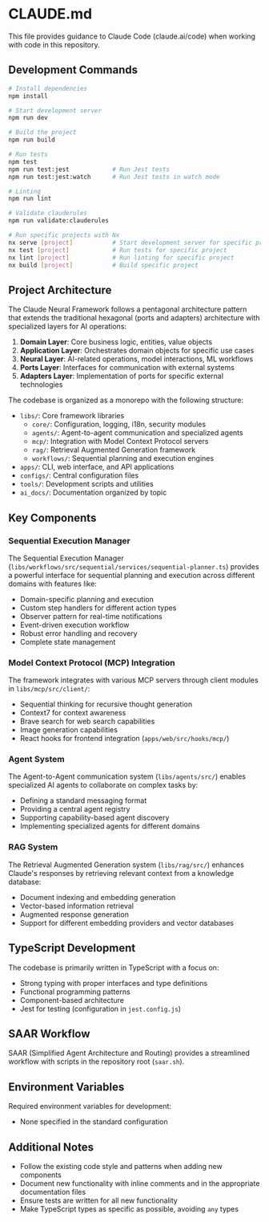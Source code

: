 # CLAUDE.md

This file provides guidance to Claude Code (claude.ai/code) when working with code in this repository.

## Development Commands

```bash
# Install dependencies
npm install

# Start development server
npm run dev

# Build the project
npm run build

# Run tests
npm test
npm run test:jest            # Run Jest tests
npm run test:jest:watch      # Run Jest tests in watch mode

# Linting
npm run lint

# Validate clauderules
npm run validate:clauderules

# Run specific projects with Nx
nx serve [project]           # Start development server for specific project
nx test [project]            # Run tests for specific project
nx lint [project]            # Run linting for specific project
nx build [project]           # Build specific project
```

## Project Architecture

The Claude Neural Framework follows a pentagonal architecture pattern that extends the traditional hexagonal (ports and adapters) architecture with specialized layers for AI operations:

1. **Domain Layer**: Core business logic, entities, value objects
2. **Application Layer**: Orchestrates domain objects for specific use cases
3. **Neural Layer**: AI-related operations, model interactions, ML workflows
4. **Ports Layer**: Interfaces for communication with external systems
5. **Adapters Layer**: Implementation of ports for specific external technologies

The codebase is organized as a monorepo with the following structure:

- `libs/`: Core framework libraries
  - `core/`: Configuration, logging, i18n, security modules
  - `agents/`: Agent-to-agent communication and specialized agents
  - `mcp/`: Integration with Model Context Protocol servers
  - `rag/`: Retrieval Augmented Generation framework
  - `workflows/`: Sequential planning and execution engines
- `apps/`: CLI, web interface, and API applications
- `configs/`: Central configuration files
- `tools/`: Development scripts and utilities
- `ai_docs/`: Documentation organized by topic

## Key Components

### Sequential Execution Manager

The Sequential Execution Manager (`libs/workflows/src/sequential/services/sequential-planner.ts`) provides a powerful interface for sequential planning and execution across different domains with features like:

- Domain-specific planning and execution
- Custom step handlers for different action types
- Observer pattern for real-time notifications
- Event-driven execution workflow
- Robust error handling and recovery
- Complete state management

### Model Context Protocol (MCP) Integration

The framework integrates with various MCP servers through client modules in `libs/mcp/src/client/`:

- Sequential thinking for recursive thought generation
- Context7 for context awareness
- Brave search for web search capabilities
- Image generation capabilities
- React hooks for frontend integration (`apps/web/src/hooks/mcp/`)

### Agent System

The Agent-to-Agent communication system (`libs/agents/src/`) enables specialized AI agents to collaborate on complex tasks by:

- Defining a standard messaging format
- Providing a central agent registry
- Supporting capability-based agent discovery
- Implementing specialized agents for different domains

### RAG System

The Retrieval Augmented Generation system (`libs/rag/src/`) enhances Claude's responses by retrieving relevant context from a knowledge database:

- Document indexing and embedding generation
- Vector-based information retrieval
- Augmented response generation
- Support for different embedding providers and vector databases

## TypeScript Development

The codebase is primarily written in TypeScript with a focus on:

- Strong typing with proper interfaces and type definitions
- Functional programming patterns
- Component-based architecture
- Jest for testing (configuration in `jest.config.js`)

## SAAR Workflow

SAAR (Simplified Agent Architecture and Routing) provides a streamlined workflow with scripts in the repository root (`saar.sh`).

## Environment Variables

Required environment variables for development:
- None specified in the standard configuration

## Additional Notes

- Follow the existing code style and patterns when adding new components
- Document new functionality with inline comments and in the appropriate documentation files
- Ensure tests are written for all new functionality
- Make TypeScript types as specific as possible, avoiding `any` types